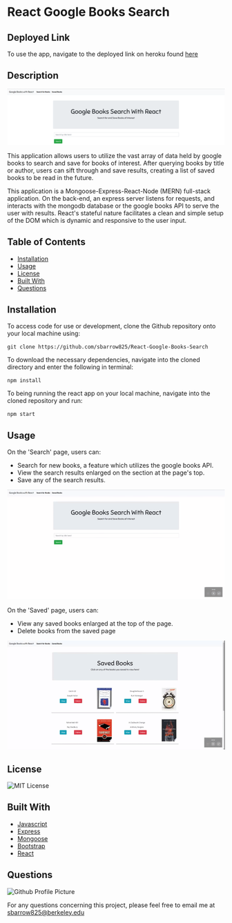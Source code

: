 # React Google Books Search

## Deployed Link

To use the app, navigate to the deployed link on heroku found [here](https://immense-everglades-13293.herokuapp.com/)

## Description

![picture of application](assets/overview.png)

This application allows users to utilize the vast array of data held by google books to search and save for books of interest. After querying books by title or author, users can sift through and save results, creating a list of saved books to be read in the future.

This application is a Mongoose-Express-React-Node (MERN) full-stack application. On the back-end, an express server listens for requests, and interacts with the mongodb database or the google books API to serve the user with results. React's stateful nature facilitates a clean and simple setup of the DOM which is dynamic and responsive to the user input.

## Table of Contents

* [Installation](#Installation)
* [Usage](#Usage)
* [License](#License)
* [Built With](#built-with)
* [Questions](#Questions)

## Installation

To access code for use or development, clone the Github repository onto your local machine using:

```
git clone https://github.com/sbarrow825/React-Google-Books-Search
```

To download the necessary dependencies, navigate into the cloned directory and enter the following in terminal:

```
npm install
```

To being running the react app on your local machine, navigate into the cloned repository and run:
```
npm start
``` 

## Usage

On the 'Search' page, users can:

* Search for new books, a feature which utilizes the google books API.
* View the search results enlarged on the section at the page's top.
* Save any of the search results.

![gif of search page functionality](assets/search.gif)

On the 'Saved' page, users can:

* View any saved books enlarged at the top of the page.
* Delete books from the saved page

![gif of save page functionality](assets/save.gif)

## License

![MIT License](https://img.shields.io/npm/l/inquirer)

## Built With

* [Javascript](https://developer.mozilla.org/en-US/docs/Web/JavaScript)
* [Express](https://www.npmjs.com/package/express)
* [Mongoose](https://mongoosejs.com/docs/)
* [Bootstrap](https://getbootstrap.com/)
* [React](https://reactjs.org/)


## Questions

![Github Profile Picture](https://github.com/sbarrow825.png)

For any questions concerning this project, please feel free to email me at sbarrow825@berkeley.edu

